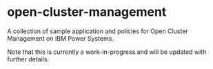 # open-cluster-management
A collection of sample application and policies for Open Cluster Management on IBM Power Systems.

Note that this is currently a work-in-progress and will be updated with further details.

